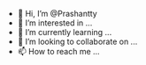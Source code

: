 - 👋 Hi, I’m @Prashantty
- 👀 I’m interested in ...
- 🌱 I’m currently learning ...
- 💞️ I’m looking to collaborate on ...
- 📫 How to reach me ...

<!---
Prashantty/Prashantty is a ✨ special ✨ repository because its `README.md` (this file) appears on your GitHub profile.
You can click the Preview link to take a look at your changes.
--->
